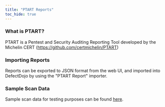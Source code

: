 ```yaml
---
title: "PTART Reports"
toc_hide: true
---
```


### What is PTART?
PTART is a Pentest and Security Auditing Reporting Tool developed by the Michelin CERT (https://github.com/certmichelin/PTART)

### Importing Reports
Reports can be exported to JSON format from the web UI, and imported into DefectDojo by using the "PTART Report" importer.

### Sample Scan Data
Sample scan data for testing purposes can be found [here](https://github.com/DefectDojo/django-DefectDojo/tree/master/unittests/scans/ptart).

